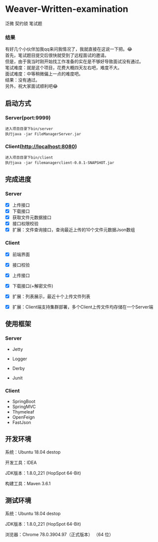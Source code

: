 # Weaver-Written-examination
泛微 契约锁 笔试题

### 结果
有好几个小伙伴加我qq来问我情况了，我就直接在这说一下把。😂<br>
首先，笔试题目提交后很快就受到了远程面试的邀请。<br>
但是，由于我当时刚开始找工作准备的实在是不够好导致面试没有通过。<br>
笔试难度：就是这个项目，花费大概四天左右吧，难度不大。<br>
面试难度：中等稍微偏上一点的难度吧。<br>
结果：没有通过。<br>
另外，祝大家面试顺利吧😂<br>

## 启动方式

### Server(port:9999)

```
进入项目目录下bin/server  
执行java -jar FileManagerServer.jar
```

### Client([http://localhost:8080](http://localhost:8080))

```
进入项目目录下bin/client  
执行java -jar filemanagerclient-0.0.1-SNAPSHOT.jar
```



## 完成进度

### Server

- [x] 上传接口
- [x] 下载接口
- [x] 获取文件元数据接口
- [x] 接口权限校验
- [x] 扩展：文件查询接口，查询最近上传的10个文件元数据Json数组

### Client

- [x] 前端界面
- [x] 接口校验
- [x] 上传接口
- [x] 下载接口(+解密文件)
- [x] 扩展：列表展示，最近十个上传文件列表
- [x] 扩展：Client端支持集群部署，多个Client上传文件均存储在一个Server端



##  使用框架

### Server

-  Jetty

- Logger

- Derby

- Junit

### Client

- SpringBoot
- SpringMVC
- Thymeleaf
- OpenFeign  
- FastJson



## 开发环境

系统：Ubuntu 18.04 destop

开发工具：IDEA

JDK版本：1.8.0_221 (HopSpot 64-Bit)

构建工具：Maven 3.6.1



## 测试环境

系统：Ubuntu 18.04 destop

JDK版本：1.8.0_221 (HopSpot 64-Bit)

浏览器：Chrome 78.0.3904.97（正式版本） （64 位）

